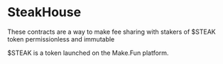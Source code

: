 # SteakHouse        
These contracts are a way to make fee sharing with stakers of $STEAK token permissionless and immutable

$STEAK is a token launched on the Make.Fun platform.

